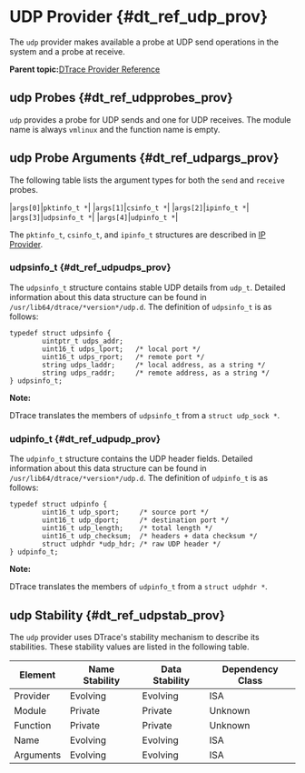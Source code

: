
# UDP Provider {#dt_ref_udp_prov}

The `udp` provider makes available a probe at UDP send operations in the system and a probe at receive.

**Parent topic:**[DTrace Provider Reference](../reference/dtrace_providers.md)

## udp Probes {#dt_ref_udpprobes_prov}

`udp` provides a probe for UDP sends and one for UDP receives.
The module name is always `vmlinux` and the function name is empty.

## udp Probe Arguments {#dt_ref_udpargs_prov}

The following table lists the argument types for both the `send` and `receive` probes.

|`args[0]`|`pktinfo_t *`|
|`args[1]`|`csinfo_t *`|
|`args[2]`|`ipinfo_t *`|
|`args[3]`|`udpsinfo_t *`|
|`args[4]`|`udpinfo_t *`|

The `pktinfo_t`, `csinfo_t`, and `ipinfo_t` structures are described in [IP Provider](dtrace_providers_ip.md#).

### udpsinfo\_t {#dt_ref_udpudps_prov}

The `udpsinfo_t` structure contains stable UDP details from `udp_t`.
Detailed information about this data structure can be found in `/usr/lib64/dtrace/*version*/udp.d`.
The definition of `udpsinfo_t` is as follows:

```nocopybutton
typedef struct udpsinfo {
        uintptr_t udps_addr;
        uint16_t udps_lport;   /* local port */
        uint16_t udps_rport;   /* remote port */
        string udps_laddr;     /* local address, as a string */
        string udps_raddr;     /* remote address, as a string */
} udpsinfo_t;
```

**Note:**

DTrace translates the members of `udpsinfo_t` from a `struct udp_sock *`.

### udpinfo\_t {#dt_ref_udpudp_prov}

The `udpinfo_t` structure contains the UDP header fields.
Detailed information about this data structure can be found in `/usr/lib64/dtrace/*version*/udp.d`.
The definition of `udpinfo_t` is as follows:

```nocopybutton
typedef struct udpinfo {
        uint16_t udp_sport;     /* source port */
        uint16_t udp_dport;     /* destination port */
        uint16_t udp_length;    /* total length */
        uint16_t udp_checksum;  /* headers + data checksum */
        struct udphdr *udp_hdr; /* raw UDP header */
} udpinfo_t;
```

**Note:**

DTrace translates the members of `udpinfo_t` from a `struct udphdr *`.

## udp Stability {#dt_ref_udpstab_prov}

The `udp` provider uses DTrace's stability mechanism to describe its stabilities. These stability values are listed in the following table.

<table>
  <thead>
    <tr><th>Element  </th><th>Name Stability</th><th>Data Stability</th><th>Dependency Class</th></tr>
  </thead>
  <tbody>
    <tr><td>Provider </td><td>Evolving      </td><td>Evolving      </td><td>ISA             </td></tr>
    <tr><td>Module   </td><td>Private       </td><td>Private       </td><td>Unknown         </td></tr>
    <tr><td>Function </td><td>Private       </td><td>Private       </td><td>Unknown         </td></tr>
    <tr><td>Name     </td><td>Evolving      </td><td>Evolving      </td><td>ISA             </td></tr>
    <tr><td>Arguments</td><td>Evolving      </td><td>Evolving      </td><td>ISA             </td></tr>
  <tbody>
</table>
